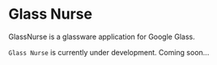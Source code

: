 Glass Nurse
========

GlassNurse is a glassware application for Google Glass.

`Glass Nurse` is currently under development.
Coming soon...
